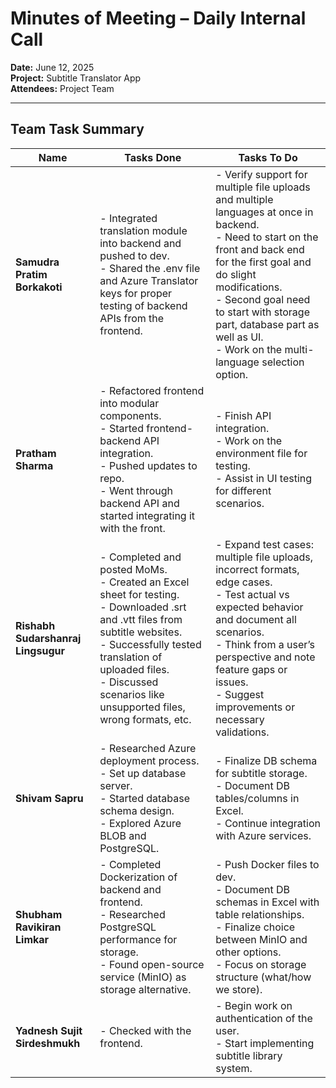 # Minutes of Meeting – Daily Internal Call  
**Date:** June 12, 2025  
**Project:** Subtitle Translator App  
**Attendees:** Project Team  

---

## Team Task Summary

| **Name**                         | **Tasks Done**                                                                                                                                                                                                 | **Tasks To Do**                                                                                                                                                                                                                          |
|----------------------------------|--------------------------------------------------------------------------------------------------------------------------------------------------------------------------------------------------------------|-------------------------------------------------------------------------------------------------------------------------------------------------------------------------------------------------------------------------------------------|
| **Samudra Pratim Borkakoti**     | - Integrated translation module into backend and pushed to dev.  <br> - Shared the .env file and Azure Translator keys for proper testing of backend APIs from the frontend.                             | - Verify support for multiple file uploads and multiple languages at once in backend.  <br> - Need to start on the front and back end for the first goal and do slight modifications. <br> - Second goal need to start with storage part, database part as well as UI. <br> - Work on the multi-language selection option. |
| **Pratham Sharma**               | - Refactored frontend into modular components. <br> - Started frontend-backend API integration. <br> - Pushed updates to repo. <br> - Went through backend API and started integrating it with the front. | - Finish API integration. <br> - Work on the environment file for testing. <br> - Assist in UI testing for different scenarios.                                                                                                           |
| **Rishabh Sudarshanraj Lingsugur** | - Completed and posted MoMs. <br> - Created an Excel sheet for testing. <br> - Downloaded .srt and .vtt files from subtitle websites. <br> - Successfully tested translation of uploaded files. <br> - Discussed scenarios like unsupported files, wrong formats, etc. | - Expand test cases: multiple file uploads, incorrect formats, edge cases. <br> - Test actual vs expected behavior and document all scenarios. <br> - Think from a user’s perspective and note feature gaps or issues. <br> - Suggest improvements or necessary validations. |
| **Shivam Sapru**                 | - Researched Azure deployment process. <br> - Set up database server. <br> - Started database schema design. <br> - Explored Azure BLOB and PostgreSQL.                                                  | - Finalize DB schema for subtitle storage. <br> - Document DB tables/columns in Excel. <br> - Continue integration with Azure services.                                                                                                  |
| **Shubham Ravikiran Limkar**     | - Completed Dockerization of backend and frontend. <br> - Researched PostgreSQL performance for storage. <br> - Found open-source service (MinIO) as storage alternative.                                | - Push Docker files to dev. <br> - Document DB schemas in Excel with table relationships. <br> - Finalize choice between MinIO and other options. <br> - Focus on storage structure (what/how we store).                                 |
| **Yadnesh Sujit Sirdeshmukh**    | - Checked with the frontend.                                                                                                                                                                                | - Begin work on authentication of the user. <br> - Start implementing subtitle library system.                                                                                                                                            |

